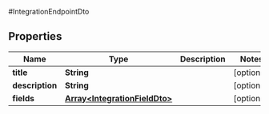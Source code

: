 #IntegrationEndpointDto

## Properties
Name | Type | Description | Notes
------------ | ------------- | ------------- | -------------
**title** | **String** |  | [optional] 
**description** | **String** |  | [optional] 
**fields** | [**Array&lt;IntegrationFieldDto&gt;**](IntegrationFieldDto.md) |  | [optional] 

